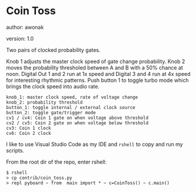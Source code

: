 # Coin Toss

author: awonak

version: 1.0

Two pairs of clocked probability gates.

Knob 1 adjusts the master clock speed of gate change probability. Knob 2 moves
the probability thresholed between A and B with a 50% chance at noon. Digital
Out 1 and 2 run at 1x speed and Digital 3 and 4 run at 4x speed for
interesting rhythmic patterns. Push button 1 to toggle turbo mode which brings
the clock speed into audio rate.

    knob_1: master clock speed, rate of voltage change
    knob_2: probability threshold
    button_1: toggle internal / external clock source
    button_2: toggle gate/trigger mode
    cv1 / cv4: Coin 1 gate on when voltage above threshold
    cv2 / cv5: Coin 2 gate on when voltage below threshold
    cv3: Coin 1 clock
    cv6: Coin 2 clock

I like to use Visual Studio Code as my IDE and `rshell` to copy and run my scripts.

From the root dir of the repo, enter rshell:

    $ rshell
    > cp contrib/coin_toss.py
    > repl pyboard ~ from  main import * ~ c=CoinToss() ~ c.main()
